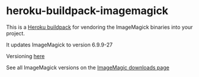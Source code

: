 heroku-buildpack-imagemagick
=================================

This is a [Heroku buildpack](http://devcenter.heroku.com/articles/buildpacks) for vendoring the ImageMagick binaries into your project.

It updates ImageMagick to version 6.9.9-27

Versioning [here](https://github.com/the-hustle/heroku-buildpack-imagemagick/blob/master/bin/compile#L15)

See all ImageMagick versions on the [ImageMagic downloads page](http://www.imagemagick.org/download/releases/)
